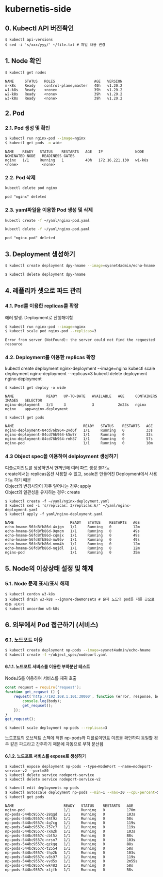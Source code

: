# kubernetis-side

## 0. Kubectl API 버전확인
```
$ kubectl api-versions
$ sed -i 's/xxx/yyy/' ~/file.txt # 파일 내용 변경
```
## 1. Node 확인
```bash
$ kubectl get nodes
```
```
NAME     STATUS   ROLES                  AGE   VERSION
m-k8s    Ready    control-plane,master   40h   v1.20.2
w1-k8s   Ready    <none>                 39h   v1.20.2
w2-k8s   Ready    <none>                 39h   v1.20.2
w3-k8s   Ready    <none>                 39h   v1.20.2
```

## 2. Pod 
### 2.1. Pod 생성 및 확인
```bash
$ kubectl run nginx-pod --image=nginx
$ kubectl get pods -o wide
```

```
NAME    READY   STATUS    RESTARTS   AGE   IP               NODE     NOMINATED NODE   READINESS GATES
nginx   1/1     Running   1          40h   172.16.221.130   w1-k8s   <none>           <none>
```
### 2.2. Pod 삭제
```bash
kubectl delete pod nginx
```

```
pod "nginx" deleted
```

### 2.3. yaml파일을 이용한 Pod 생성 및 삭제

```bash
kubectl create -f ~/yaml/nginx-pod.yaml
```

```bash
kubectl delete -f ~/yaml/nginx-pod.yaml 
```
```
pod "nginx-pod" deleted
```

## 3. Deployment 생성하기

```bash
$ kubectl create deployment dpy-hname --image=sysnet4admin/echo-hname
```
```bash
$ kubectl delete deployment dpy-hname
```

## 4. 레플리카 셋으로 파드 관리
### 4.1. Pod를 이용한 replicas를 확장
에러 발생. Deployment로 진행해야함
```bash
$ kubectl run nginx-pod --image=nginx
$ kubectl scale pod nginx-pod --replicas=3
```

```
Error from server (NotFound): the server could not find the requested resource
```

### 4.2. Deployment를 이용한 replicas 확장
kubectl create deployment nginx-deployment --image=nginx
kubectl scale deployment nginx-deployment --replicas=3
kubectl delete deployment nginx-deployment

```
$ kubectl get deploy -o wide
```
```
NAME               READY   UP-TO-DATE   AVAILABLE   AGE     CONTAINERS   IMAGES   SELECTOR
nginx-deployment   3/3     3            3           2m23s   nginx        nginx    app=nginx-deployment
```
```
$ kubectl get pods
```
```
NAME                                READY   STATUS    RESTARTS   AGE
nginx-deployment-84cd76b964-2vd6f   1/1     Running   0          33s
nginx-deployment-84cd76b964-k5w7r   1/1     Running   0          33s
nginx-deployment-84cd76b964-rnh87   1/1     Running   0          57s
nginx-pod                           1/1     Running   0          10m
```

### 4.3 Object spec을 이용하여 delployment 생성하기
디플로이먼트를 생성하면서 한꺼번에 여러 파드 생성 불가능 \
create에서는 replicas옵션 사용할 수 없고, scale은 만들어진 Deployment에서 사용가능 하기 때문 \
Object의 변경사항이 자주 일어나는 경우: apply \
Object의 일관성을 유지하는 경우: create 

```
$ kubectl create -f ~/yaml/nginx-deployment.yaml
$ kubectl sed -i 's/replicas: 3/replicas:6/' ~/yaml/nginx-deployment.yaml
$ kubectl apply -f yaml/nginx-deployment.yaml 
```

```
NAME                          READY   STATUS    RESTARTS   AGE
echo-hname-56fd8fb86d-4xjgn   1/1     Running   0          12m
echo-hname-56fd8fb86d-9qmcm   1/1     Running   0          49s
echo-hname-56fd8fb86d-cqmjx   1/1     Running   0          49s
echo-hname-56fd8fb86d-mw96v   1/1     Running   0          49s
echo-hname-56fd8fb86d-nmm4h   1/1     Running   0          12m
echo-hname-56fd8fb86d-nqjdl   1/1     Running   0          12m
nginx-pod                     1/1     Running   0          35m
```
## 5. Node의 이상상태 설정 및 해제
### 5.1. Node 문제 표시/표시 해제
```
$ kubectl cordon w3-k8s
$ kubectl drain w3-k8s --ignore-daemonsets # 문제 노드의 pod를 다른 곳으로 이동 시키기
$ kubectl uncordon w3-k8s
```

## 6. 외부에서 Pod 접근하기 (서비스)
### 6.1. 노드포트 이용
```bash
$ kubectl create deployment np-pods --image=sysnet4admin/echo-hname
$ kubectl create -f ~/object_spec/nodeport.yaml

```
#### 6.1.1. 노드포트 서비스를 이용한 부하분산 테스트
NodeJS를 이용하여 서비스를 재귀 호출
```javascript
const request = require('request');
function get_requset () {
    request('http://192.168.1.101:30000', function (error, response, body) {
        console.log(body); 
        get_requset();
    });
}
get_requset();
```
```bash
$ kubectl scale deployment np-pods --replicas=3
```
노드포트의 오브젝트 스펙에 적힌 np-pods와 디플로이먼트 이름을 확인하여 동일할 경우 같은 파드라고 간주하기 때문에 자동으로 부하 분산됨

#### 6.1.2. 노드포트 서비스를 expose로 생성하기
```
$ kubectl expose deployment np-pods --type=NodePort --name=nodeport-service-v2 --port=80
$ kubectl delete service nodeport-service
$ kubectl delete service nodeport-service-v2
```

```bash
$ kubectl edit deployments np-pods
$ kubectl autoscale deployment np-pods --min=1 --max=30 --cpu-percent=50
$ kubectl get pods
```
```
NAME                       READY   STATUS    RESTARTS   AGE
nginx-pod                  1/1     Running   0          170m
np-pods-544bc9557c-28qgd   1/1     Running   0          103s
np-pods-544bc9557c-44t9z   1/1     Running   0          58s
np-pods-544bc9557c-4q7cg   1/1     Running   0          119s
np-pods-544bc9557c-757c7   1/1     Running   0          119s
np-pods-544bc9557c-7xm2k   1/1     Running   0          103s
np-pods-544bc9557c-cbt5z   1/1     Running   0          88s
np-pods-544bc9557c-nrsn7   1/1     Running   0          103s
np-pods-544bc9557c-qzkgq   1/1     Running   0          88s
np-pods-544bc9557c-t2554   1/1     Running   0          58s
np-pods-544bc9557c-thp2b   1/1     Running   0          103s
np-pods-544bc9557c-v8s97   1/1     Running   0          119s
np-pods-544bc9557c-vvd5x   1/1     Running   0          2m55s
np-pods-544bc9557c-wk482   1/1     Running   0          58s
np-pods-544bc9557c-xtjfh   1/1     Running   0          58s
```